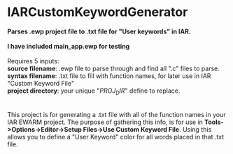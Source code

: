 # IARCustomKeywordGenerator
<b>Parses .ewp project file to .txt file for "User keywords" in IAR.</b><br>
<br>
<b>I have included main_app.ewp for testing</b><br><br>
Requires 5 inputs:<br>
  <b>source filename</b>: .ewp file to parse through and find all ".c" files to parse.<br>
  <b>syntax filename</b>: .txt file to fill with function names, for later use in IAR "Custom Keyword File"<br>
  <b>project directory</b>: your unique "$PROJ_DIR$" define to replace.<br>
 <br>
 <br>
This project is for generating a .txt file with all of the function names 
in your IAR EWARM project. The purpose of gathering this info, is for use 
in <b>Tools->Options->Editor->Setup Files->Use Custom Keyword File</b>. Using this
allows you to define a "User Keyword" color for all words placed in that .txt file.
